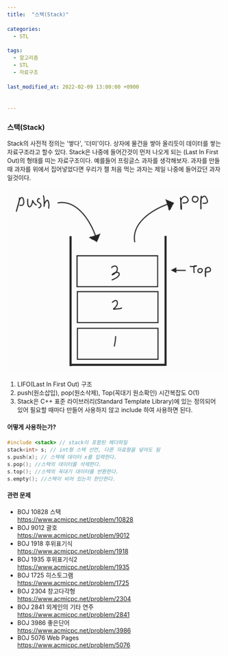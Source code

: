 ```yaml
---
title:  "스택(Stack)"

categories:
  - STL

tags:
  - 알고리즘
  - STL
  - 자료구조

last_modified_at: 2022-02-09 13:00:00 +0900


---
```


### 스택(Stack)

Stack의 사전적 정의는 '쌓다', '더미'이다. 상자에 물건을 쌓아 올리듯이 데이터를 쌓는 자료구조라고 할수 있다.  Stack은 나중에 들어간것이 먼저 나오게 되는 (Last In First Out)의 형태를 띠는 자료구조이다. 예를들어 프링글스 과자를 생각해보자. 과자를 만들때 과자를 위에서 집어넣었다면 우리가 젤 처음 먹는 과자는  제일 나중에 들어갔던 과자 일것이다.



![stack1](/images/2022-02-09-Stack/stack1.PNG)

1. LIFO(Last In First Out) 구조
2. push(원소삽입), pop(원소삭제), Top(꼭대기 원소확인) 시간복잡도 O(1)
3. Stack은 C++ 표준 라이브러리(Standard Template Library)에 있는 정의되어 있어 필요할 때마다 만들어 사용하지 않고 include 하여 사용하면 된다.

#### 어떻게 사용하는가?

```c++
#include <stack> // stack이 포함된 헤더파일
stack<int> s; // int형 스택 선언, 다른 자료형을 넣어도 됨
s.push(x); // 스택에 데이터 x를 입력한다.
s.pop(); //스택의 데이터를 삭제한다.
s.top(); //스택의 꼭대기 대이터를 반환한다.
s.empty(); //스택이 비어 있는지 판단한다.
```

#### 관련 문제

- BOJ 10828 스택  
  <https://www.acmicpc.net/problem/10828>
- BOJ 9012 괄호  
  <https://www.acmicpc.net/problem/9012>
- BOJ 1918 후위표기식  
  <https://www.acmicpc.net/problem/1918>
- BOJ 1935 후위표기식2   
  <https://www.acmicpc.net/problem/1935>
- BOJ 1725 히스토그램  
  <https://www.acmicpc.net/problem/1725>
- BOJ 2304 창고다각형  
  <https://www.acmicpc.net/problem/2304>
- BOJ 2841 외계인의 기타 연주  
  <https://www.acmicpc.net/problem/2841>
- BOJ 3986 좋은단어  
  <https://www.acmicpc.net/problem/3986>
- BOJ 5076 Web Pages  
  <https://www.acmicpc.net/problem/5076>